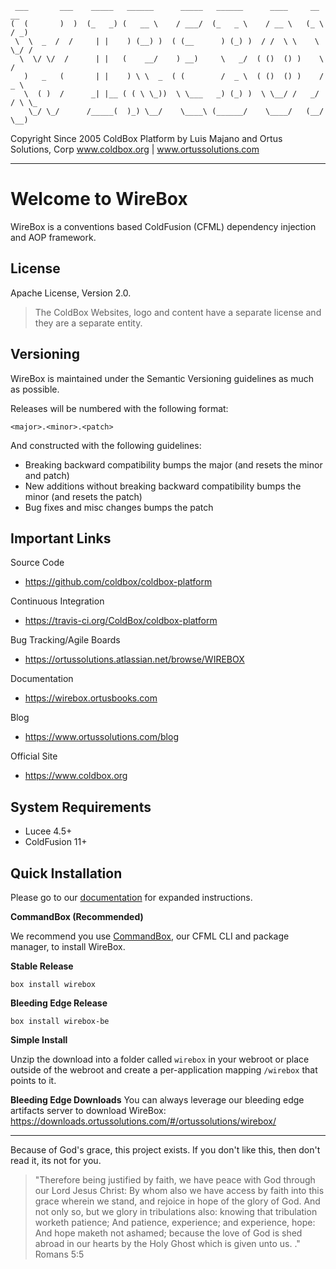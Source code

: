 ﻿```
 ___       ___    _____   ______      _____   ______      ____     __     __  
(  (       )  )  (_   _) (   __ \    / ___/  (_   _ \    / __ \   (_ \   / _) 
 \  \  _  /  /     | |    ) (__) )  ( (__      ) (_) )  / /  \ \    \ \_/ /   
  \  \/ \/  /      | |   (    __/    ) __)     \   _/  ( ()  () )    \   /    
   )   _   (       | |    ) \ \  _  ( (        /  _ \  ( ()  () )    / _ \    
   \  ( )  /      _| |__ ( ( \ \_))  \ \___   _) (_) )  \ \__/ /   _/ / \ \_  
    \_/ \_/      /_____(  )_) \__/    \____\ (______/    \____/   (__/   \__) 

```
   
Copyright Since 2005 ColdBox Platform by Luis Majano and Ortus Solutions, Corp
www.coldbox.org | www.ortussolutions.com

----

# Welcome to WireBox
WireBox is a conventions based ColdFusion (CFML) dependency injection and AOP framework. 

## License
Apache License, Version 2.0.

>The ColdBox Websites, logo and content have a separate license and they are a separate entity.

## Versioning
WireBox is maintained under the Semantic Versioning guidelines as much as possible.

Releases will be numbered with the following format:

```
<major>.<minor>.<patch>
```

And constructed with the following guidelines:

* Breaking backward compatibility bumps the major (and resets the minor and patch)
* New additions without breaking backward compatibility bumps the minor (and resets the patch)
* Bug fixes and misc changes bumps the patch

## Important Links

Source Code
- https://github.com/coldbox/coldbox-platform

Continuous Integration
- https://travis-ci.org/ColdBox/coldbox-platform

Bug Tracking/Agile Boards
- https://ortussolutions.atlassian.net/browse/WIREBOX

Documentation
- https://wirebox.ortusbooks.com

Blog
- https://www.ortussolutions.com/blog

Official Site
- https://www.coldbox.org

## System Requirements
- Lucee 4.5+
- ColdFusion 11+

## Quick Installation
Please go to our [documentation](https://wirebox.ortusbooks.com) for expanded instructions. 

**CommandBox (Recommended)**

We recommend you use [CommandBox](https://www.ortussolutions.com/products/commandbox), our CFML CLI and package manager, to install WireBox.

**Stable Release**

`box install wirebox`

**Bleeding Edge Release**

`box install wirebox-be`

**Simple Install**

Unzip the download into a folder called `wirebox` in your webroot or place outside of the webroot and create a per-application mapping `/wirebox` that points to it.

**Bleeding Edge Downloads**
You can always leverage our bleeding edge artifacts server to download WireBox: https://downloads.ortussolutions.com/#/ortussolutions/wirebox/

---

Because of God's grace, this project exists. If you don't like this, then don't read it, its not for you.

>"Therefore being justified by faith, we have peace with God through our Lord Jesus Christ:
By whom also we have access by faith into this grace wherein we stand, and rejoice in hope of the glory of God.
And not only so, but we glory in tribulations also: knowing that tribulation worketh patience;
And patience, experience; and experience, hope:
And hope maketh not ashamed; because the love of God is shed abroad in our hearts by the 
Holy Ghost which is given unto us. ." Romans 5:5
